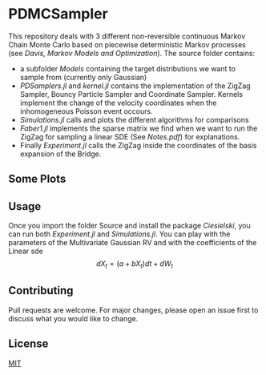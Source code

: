 # PDMCSampler

This repository deals with 3 different non-reversible continuous Markov Chain Monte Carlo based on piecewise deterministic Markov processes (see *Davis, Markov Models and Optimization*). The source folder contains:
* a subfolder *Models* containing the target distributions we want to sample from (currently only Gaussian)
* *PDSamplers.jl* and *kernel.jl* contains the implementation of the ZigZag Sampler, Bouncy Particle Sampler and Coordinate Sampler. Kernels implement the change of the velocity coordinates when the inhomogeneous Poisson event occours.
* *Simulations.jl* calls and plots the different algorithms for comparisons  
* *Faber1.jl* implements the sparse matrix we find when we want to run the ZigZag for sampling a linear SDE (See *Notes.pdf*) for explanations.
* Finally *Experiment.jl* calls the ZigZag inside the coordinates of the basis expansion of the Bridge.  

## Some Plots



## Usage
Once you import the folder Source and install the package *Ciesielski*, you can run both *Experiment.jl* and *Simulations.jl*. You can play with the parameters of the Multivariate Gaussian RV and with the coefficients of the Linear sde
$$dX_t = (a + bX_t)dt + dW_t$$

## Contributing
Pull requests are welcome. For major changes, please open an issue first to discuss what you would like to change.


## License
[MIT](https://choosealicense.com/licenses/mit/)
